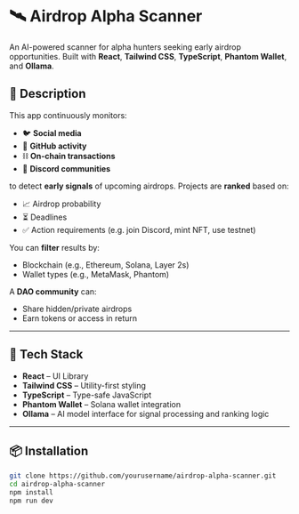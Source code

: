 # 🛰️ Airdrop Alpha Scanner

An AI-powered scanner for alpha hunters seeking early airdrop opportunities. Built with **React**, **Tailwind CSS**, **TypeScript**, **Phantom Wallet**, and **Ollama**.

## 🧠 Description

This app continuously monitors:
- 🐦 **Social media**
- 🧪 **GitHub activity**
- ⛓ **On-chain transactions**
- 💬 **Discord communities**

to detect **early signals** of upcoming airdrops. Projects are **ranked** based on:
- 📈 Airdrop probability
- ⏳ Deadlines
- ✅ Action requirements (e.g. join Discord, mint NFT, use testnet)

You can **filter** results by:
- Blockchain (e.g., Ethereum, Solana, Layer 2s)
- Wallet types (e.g., MetaMask, Phantom)

A **DAO community** can:
- Share hidden/private airdrops
- Earn tokens or access in return

---

## 🚀 Tech Stack

- **React** – UI Library
- **Tailwind CSS** – Utility-first styling
- **TypeScript** – Type-safe JavaScript
- **Phantom Wallet** – Solana wallet integration
- **Ollama** – AI model interface for signal processing and ranking logic

---

## 📦 Installation

```bash
git clone https://github.com/yourusername/airdrop-alpha-scanner.git
cd airdrop-alpha-scanner
npm install
npm run dev
